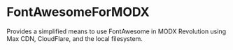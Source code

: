 # FontAwesomeForMODX
Provides a simplified means to use FontAwesome in MODX Revolution using Max CDN, CloudFlare, and the local filesystem. 
